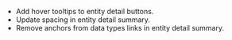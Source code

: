 - Add hover tooltips to entity detail buttons.
- Update spacing in entity detail summary.
- Remove anchors from data types links in entity detail summary.